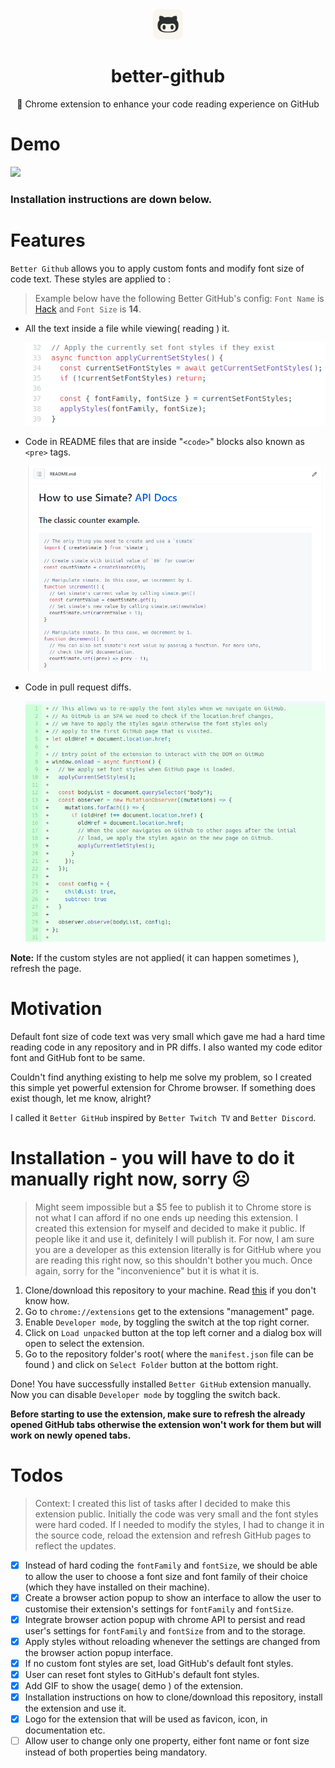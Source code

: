 <div align="center">
    <img src="./assets/icon128.png" height="48px" />
    <h1>better-github</h1>
  <p>🎨 Chrome extension to enhance your code reading experience on GitHub</p>
</div p>

# Demo

<img src="./assets/demo.gif">

### **Installation instructions are down below.**

# Features

`Better Github` allows you to apply custom fonts and modify font size of code text. These styles are applied to :

> Example below have the following Better GitHub's config: `Font Name` is [Hack](https://github.com/source-foundry/Hack) and `Font Size` is **14**.

- All the text inside a file while viewing( reading ) it.

   <img src="./assets/feature-1-example.png">

- Code in README files that are inside "`<code>`" blocks also known as `<pre>` tags.

  <img src="./assets/feature-2-example.png">

- Code in pull request diffs.

  <img src="./assets/feature-3-example.png">

**Note:** If the custom styles are not applied( it can happen sometimes ), refresh the page.

# Motivation

Default font size of code text was very small which gave me had a hard time reading code in any repository and in PR diffs. I also wanted my code editor font and GitHub font to be same.

Couldn't find anything existing to help me solve my problem, so I created this simple yet powerful extension for Chrome browser. If something does exist though, let me know, alright?

I called it `Better GitHub` inspired by `Better Twitch TV` and `Better Discord`.

# Installation - you will have to do it manually right now, sorry ☹

> Might seem impossible but a $5 fee to publish it to Chrome store is not what I can afford if no one ends up needing this extension. I created this extension for myself and decided to make it public. If people like it and use it, definitely I will publish it. For now, I am sure you are a developer as this extension literally is for GitHub where you are reading this right now, so this shouldn't bother you much. Once again, sorry for the "inconvenience" but it is what it is.

1. Clone/download this repository to your machine. Read [this](https://docs.github.com/en/github/creating-cloning-and-archiving-repositories/cloning-a-repository) if you don't know how.
2. Go to `chrome://extensions` get to the extensions "management" page.
3. Enable `Developer mode`, by toggling the switch at the top right corner.
4. Click on `Load unpacked` button at the top left corner and a dialog box will open to select the extension.
5. Go to the repository folder's root( where the `manifest.json` file can be found ) and click on `Select Folder` button at the bottom right.

Done! You have successfully installed `Better GitHub` extension manually. Now you can disable `Developer mode` by toggling the switch back.

**Before starting to use the extension, make sure to refresh the already opened GitHub tabs otherwise the extension won't work for them but will work on newly opened tabs.**

# Todos

> Context: I created this list of tasks after I decided to make this extension public. Initially the code was very small and the font styles were hard coded. If I needed to modify the styles, I had to change it in the source code, reload the extension and refresh GitHub pages to reflect the updates.

- [x] Instead of hard coding the `fontFamily` and `fontSize`, we should be able to allow the user to choose a font size and font family of their choice (which they have installed on their machine).
- [x] Create a browser action popup to show an interface to allow the user to customise their extension's settings for `fontFamily` and `fontSize`.
- [x] Integrate browser action popup with chrome API to persist and read user's settings for `fontFamily` and `fontSize` from and to the storage.
- [x] Apply styles without reloading whenever the settings are changed from the browser action popup interface.
- [x] If no custom font styles are set, load GitHub's default font styles.
- [x] User can reset font styles to GitHub's default font styles.
- [x] Add GIF to show the usage( demo ) of the extension.
- [x] Installation instructions on how to clone/download this repository, install the extension and use it.
- [x] Logo for the extension that will be used as favicon, icon, in documentation etc.
- [ ] Allow user to change only one property, either font name or font size instead of both properties being mandatory.
